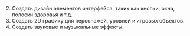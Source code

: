 
2. Создать дизайн элементов интерфейса, таких как кнопки, окна, полоски здоровья и т.д. 
3.  Создать 2D графику для персонажей, уровней и игровых объектов. 
4. Создать звуковые и музыкальные эффекты. 
